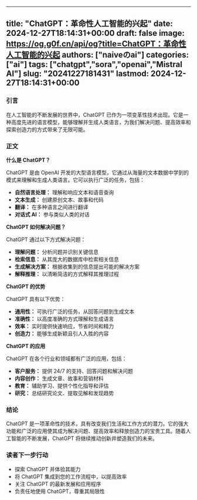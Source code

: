 
---
title: "ChatGPT：革命性人工智能的兴起"
date: 2024-12-27T18:14:31+00:00
draft: false
image: https://og.g0f.cn/api/og?title=ChatGPT：革命性人工智能的兴起
authors: ["naiveのai"]
categories: ["ai"]
tags: ["chatgpt","sora","openai","Mistral AI"]
slug: "20241227181431"
lastmod: 2024-12-27T18:14:31+00:00
---
### 引言

在人工智能的不断发展的世界中，ChatGPT 已作为一项变革性技术出现。它是一种高度先进的语言模型，能够理解并生成人类语言，为我们解决问题、提高效率和探索创造力的方式带来了无限可能。

### 正文

**什么是 ChatGPT？**

ChatGPT 是由 OpenAI 开发的大型语言模型，它通过从海量的文本数据中学到的模式来理解和生成人类语言。它可以执行广泛的任务，包括：

* **自然语言处理：** 理解和响应文本和语音查询
* **文本生成：** 创建原创文本、故事和代码
* **翻译：** 在多种语言之间进行翻译
* **对话式 AI：** 参与类似人类的对话

**ChatGPT 如何解决问题？**

ChatGPT 通过以下方式解决问题：

* **理解问题：** 分析问题并识别关键信息
* **检索信息：** 从其庞大的数据库中检索相关信息
* **生成解决方案：** 根据收集到的信息提出可能的解决方案
* **解释推理：** 以清晰简洁的方式解释其推理过程

**ChatGPT 的优势**

ChatGPT 具有以下优势：

* **通用性：** 可执行广泛的任务，从回答问题到生成文本
* **准确性：** 以高度准确的方式理解和生成语言
* **效率：** 实时提供快速响应，节省时间和精力
* **创造力：** 能够生成新颖且引人入胜的内容

**ChatGPT 的应用**

ChatGPT 在各个行业和领域都有广泛的应用，包括：

* **客户服务：** 提供 24/7 的支持、回答问题和解决问题
* **内容创作：** 生成文章、故事和营销材料
* **教育：** 辅助学习、提供个性化指导和评估
* **研究：** 总结研究论文、提取见解和发现趋势

### 结论

ChatGPT 是一项革命性的技术，具有改变我们生活和工作方式的潜力。它的强大功能和广泛的应用使其成为解决问题、提高效率和释放创造力的宝贵工具。随着人工智能的不断发展，ChatGPT 将继续推动创新并塑造我们的未来。

### 读者下一步行动

* 探索 ChatGPT 并体验其能力
* 将 ChatGPT 集成到您的工作流程中，以提高效率
* 关注 ChatGPT 的最新发展和应用程序
* 负责任地使用 ChatGPT，尊重其局限性